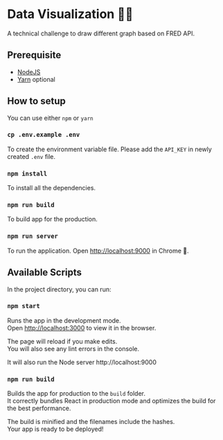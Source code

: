 # Data Visualization 💅🏼

A technical challenge to draw different graph based on FRED API.

## Prerequisite

* [NodeJS](https://nodejs.org)
* [Yarn](https://yarnpkg.com) optional

## How to setup

You can use either `npm` or `yarn`

### `cp .env.example .env`

To create the environment variable file. Please add the `API_KEY` in newly created `.env` file.

### `npm install`

To install all the dependencies.

### `npm run build`

To build app for the production.

### `npm run server`

To run the application. Open [http://localhost:9000](http://localhost:9000) in Chrome 🚀.

## Available Scripts

In the project directory, you can run:

### `npm start`

Runs the app in the development mode.<br>
Open [http://localhost:3000](http://localhost:3000) to view it in the browser.

The page will reload if you make edits.<br>
You will also see any lint errors in the console.

It will also run the Node server http://localhost:9000

### `npm run build`

Builds the app for production to the `build` folder.<br>
It correctly bundles React in production mode and optimizes the build for the best performance.

The build is minified and the filenames include the hashes.<br>
Your app is ready to be deployed!
